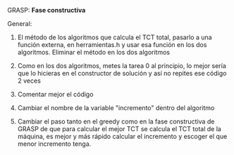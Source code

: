 GRASP:
**Fase constructiva**



General:
1. El método de los algoritmos que calcula el TCT total, pasarlo a una función externa, en herramientas.h y usar esa función en 
los dos algoritmos. Eliminar el método en los dos algoritmos

2. Como en los dos algoritmos, metes la tarea 0 al principio, lo mejor sería que lo hicieras en el constructor de solución
y así no repites ese código 2 veces

3. Comentar mejor el código

4. Cambiar el nombre de la variable "incremento" dentro del algoritmo

5. Cambiar el paso tanto en el greedy como en la fase constructiva de GRASP de que para calcular el mejor TCT se calcula el TCT total de la máquina,
es mejor y más rápido calcular el incremento y escoger el que menor incremento tenga.